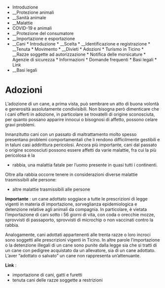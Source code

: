   * Introduzione
  *  __Protezione animali
  *  __Sanità animale
  *  __Malattie
  * COVID-19 e animali
  *  __Protezione del consumatore
  *  __Importazione e esportazione
  *  __Cani
    * Introduzione
    *  __Scelta
    *  __Identificazione e registrazione
    *  __Tenuta
    * Movimento
    *  __Divieti
    * Adozioni
    * Turismo in Ticino
    *  __Razze soggette ad autorizzazione
    * Notifica delle morsicature
    * Agenzie di sicurezza
    * Informazioni
    * Domande frequenti
    * Basi legali
    * Link
  *  __Basi legali

#  Adozioni

L’adozione di un cane, a prima vista, può sembrare un atto di buona volontà e
generosità assolutamente condivisibili. Non bisogna però dimenticare che i
cani offerti in adozione, in particolare se trovatelli di origine sconosciuta,
per quanto possano apparire innocui o bisognosi di affetto, possono celare
gravi problemi.

Innanzitutto cani con un passato di maltrattamento molto spesso presentano
problemi comportamentali che li rendono difficilmente gestibili e in taluni
casi addirittura pericolosi. Ancora più importante, cani dal passato o origine
sconosciuti possono essere affetti da varie malattie, fra cui la più
pericolosa è la

  * rabbia, una malattia fatale per l’uomo presente in quasi tutti i continenti.

Oltre alla rabbia occorre tenere in considerazioni diverse malattie
trasmissibili alle persone:

  * altre malattie trasmissibili alle persone

 **Importante** : un cane adottato soggiace a tutte le prescrizioni di legge
vigenti in materia di importazione, sorveglianza epidemiologica e detenzione
relative agli animali da compagnia. In particolare, è vietata l’importazione
di cani sotto i 56 giorni di vita, con coda o orecchie mozze, sprovvisti di
passaporto, sprovvisti di microchip o non vaccinati contro la rabbia.

Analogamente, cani adottati appartenenti alle trenta razze o loro incroci sono
soggetti alle prescrizioni vigenti in Ticino. In altre parole l’importazione o
la detenzione illegali di un cane sono punite dalla legge sia che si tratti di
un cane con pedigree acquistato da un allevatore, sia di un cane adottato.
L’aver “adottato o salvato” un cane non rappresenta un’attenuante.

**Link** :

  * importazione di cani, gatti e furetti
  * tenuta cani delle razze soggette a restrizioni

